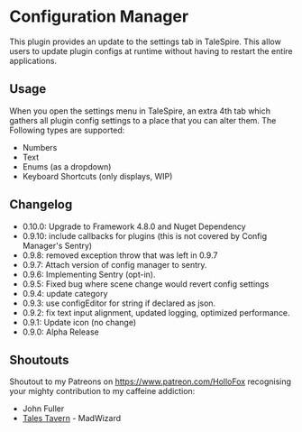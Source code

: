 # Configuration Manager

This plugin provides an update to the settings tab in TaleSpire. This allow users to update plugin configs at runtime without having to restart the entire applications.

## Usage

When you open the settings menu in TaleSpire, an extra 4th tab which gathers all plugin config settings to a place that you can alter them. The Following types are supported:
- Numbers
- Text
- Enums (as a dropdown)
- Keyboard Shortcuts (only displays, WIP)

## Changelog
- 0.10.0: Upgrade to Framework 4.8.0 and Nuget Dependency
- 0.9.10: include callbacks for plugins (this is not covered by Config Manager's Sentry)
- 0.9.8: removed exception throw that was left in 0.9.7
- 0.9.7: Attach version of config manager to sentry.
- 0.9.6: Implementing Sentry (opt-in).
- 0.9.5: Fixed bug where scene change would revert config settings
- 0.9.4: update category
- 0.9.3: use configEditor for string if declared as json.
- 0.9.2: fix text input alignment, updated logging, optimized performance.
- 0.9.1: Update icon (no change)
- 0.9.0: Alpha Release

## Shoutouts
Shoutout to my Patreons on https://www.patreon.com/HolloFox recognising your
mighty contribution to my caffeine addiction:
- John Fuller
- [Tales Tavern](https://talestavern.com/) - MadWizard